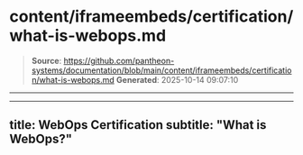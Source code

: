 # content/iframeembeds/certification/what-is-webops.md

> **Source**: https://github.com/pantheon-systems/documentation/blob/main/content/iframeembeds/certification/what-is-webops.md
> **Generated**: 2025-10-14 09:07:10

---

---
title: WebOps Certification
subtitle: "What is WebOps?"
---

<Partial file="certification-guide/what-is-webops.md" />
